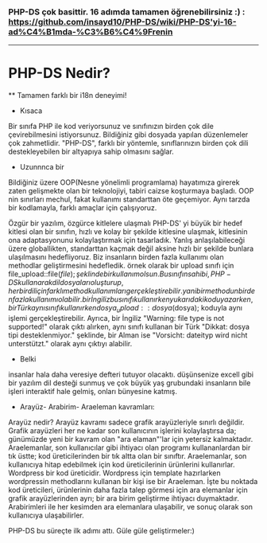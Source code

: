 
### PHP-DS çok basittir. 16 adımda tamamen öğrenebilirsiniz :) : https://github.com/insayd10/PHP-DS/wiki/PHP-DS'yi-16-ad%C4%B1mda-%C3%B6%C4%9Frenin
***

# PHP-DS Nedir?
**
Tamamen farklı bir i18n deneyimi!
* Kısaca

Bir sınıfa PHP ile kod veriyorsunuz ve sınıfınızın birden çok dile çevirebilmesini istiyorsunuz. Bildiğiniz gibi dosyada yapılan düzenlemeler çok zahmetlidir. "PHP-DS", farklı bir yöntemle, sınıflarınızın birden çok dili destekleyebilen bir altyapıya sahip olmasını sağlar.
* Uzunnnca bir

Bildiğiniz üzere OOP(Nesne yönelimli programlama) hayatımıza girerek zaten gelişmekte olan bir teknolojiyi, tabiri caizse koşturmaya başladı. OOP nin sınırları mechul, fakat kullanımı standarttan öte geçemiyor. Aynı tarzda bir kodlamayla, farklı amaçlar için çalışıyoruz.

Özgür bir yazılım, özgürce kitlelere ulaşmalı PHP-DS' yi büyük bir hedef kitlesi olan bir sınıfın, hızlı ve kolay bir şekilde kitlesine ulaşmak, kitlesinin ona adaptasyonunu kolaylaştırmak için tasarladık. Yanlış anlaşılabileceği üzere globallikten, standarttan kaçmak değil aksine hızlı bir şekilde bunlara ulaşılmasını hedefliyoruz.
Biz insanların birden fazla kullanımı olan methodlar geliştirmesini hedefledik. örnek olarak bir upload sınıfı için file_upload::file($file); şeklinde bir kullanım olsun. Bu sınıfın sahibi, PHP-DS kullanarak dil dosyaları oluşturup, her bir dil için farklı method kullanımları gerçekleştirebilir. yani bir methodun birden fazla kullanımı olabilir. bir İngiliz bu sınıfı kullanırken yukarıdaki kodu yazarken, bir Türk aynı sınıfı kullanırken dosya_upload::dosya($dosya); koduyla aynı işlemi gerçekleştirebilir. Ayrıca, bir İngiliz "Warning: file type is not supported!" olarak çıktı alırken, aynı sınıfı kullanan bir Türk "Dikkat: dosya tipi desteklenmiyor." şeklinde, bir Alman ise "Vorsicht: dateityp wird nicht unterstützt." olarak aynı çıktıyı alabilir.
* Belki

insanlar hala daha veresiye defteri tutuyor olacaktı. düşünsenize excell gibi bir yazılım dil desteği sunmuş ve çok büyük yaş grubundaki insanların bile işleri interaktif hale gelmiş, onları bünyesine katmış.
* Arayüz- Arabirim- Araeleman kavramları:

Arayüz nedir? Arayüz kavramı sadece grafik arayüzleriyle sınırlı değildir. Grafik arayüzleri her ne kadar son kullanıcının işlerini kolaylaştırsa da; günümüzde yeni bir kavram olan "ara elaman"'lar için yetersiz kalmaktadır. Araelemanlar, son kullanıcılar gibi ihtiyacı olan programı kullananlardan bir tık üstte; kod üreticilerinden bir tık altta olan bir sınıftır. Araelemanlar, son kullanıcıya hitap edebilmek için kod üreticilerinin ürünlerini kullanırlar. Wordpress bir kod üreticidir. Wordpress için template hazırlarken wordpressin methodlarını kullanan bir kişi ise bir Araeleman. İşte bu noktada kod üreticileri, ürünlerinin daha fazla talep görmesi için ara elemanlar için grafik arayüzlerinden ayrı; bir ara birim geliştirme ihtiyacı duymaktadır. Arabirimleri ile her kesimden ara elemanlara ulaşabilir, ve sonuç olarak son kullanıcıya ulaşabilirler.

PHP-DS bu süreçte ilk adımı attı. Güle güle geliştirmeler:)
